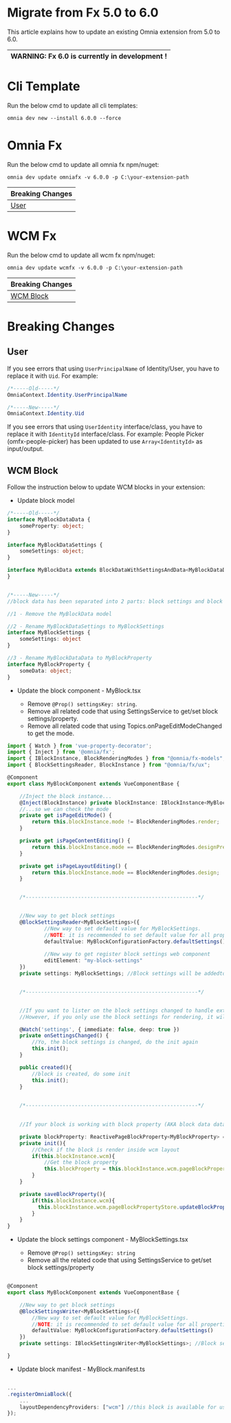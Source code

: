 # Migrate from Fx 5.0 to 6.0

This article explains how to update an existing Omnia extension from 5.0 to 6.0.

| WARNING: Fx 6.0 is currently in development ! |
| --- |

# Cli Template

Run the below cmd to update all cli templates:

```
omnia dev new --install 6.0.0 --force
```

# Omnia Fx 

Run the below cmd to update all omnia fx npm/nuget:

```
omnia dev update omniafx -v 6.0.0 -p C:\your-extension-path
```

| Breaking Changes |
| --- |
| [User](#user)|


# WCM Fx

Run the below cmd to update all wcm fx npm/nuget:

```
omnia dev update wcmfx -v 6.0.0 -p C:\your-extension-path
```

| Breaking Changes |
| --- |
| [WCM Block](#wcm-block)|


# Breaking Changes

## User

If you see errors that using `UserPrincipalName` of Identity/User, you have to replace it with `Uid`. For example:

```cs
/*-----Old-----*/
OmniaContext.Identity.UserPrincipalName

/*-----New-----*/
OmniaContext.Identity.Uid
```

If you see errors that using `UserIdentity` interface/class, you have to replace it with `IdentityId` interface/class. For example: People Picker (omfx-people-picker) has been updated to use `Array<IdentityId>` as input/output.

## WCM Block

Follow the instruction below to update WCM blocks in your extension:

- Update block model

```ts
/*-----Old-----*/
interface MyBlockDataData {
    someProperty: object;
}

interface MyBlockDataSettings {
    someSettings: object;
}

interface MyBlockData extends BlockDataWithSettingsAndData<MyBlockDataData, MyBlockDataSettings> {
}


/*-----New-----*/
//block data has been separated into 2 parts: block settings and block property.

//1 - Remove the MyBlockData model

//2 - Rename MyBlockDataSettings to MyBlockSettings
interface MyBlockSettings {
    someSettings: object
}

//3 - Rename MyBlockDataData to MyBlockProperty
interface MyBlockProperty {
    someData: object;
}

```

- Update the block component - MyBlock.tsx

    - Remove `@Prop() settingsKey: string`.
    - Remove all related code that using SettingsService to get/set block settings/property.
    - Remove all related code that using Topics.onPageEditModeChanged to get the mode.

```ts
import { Watch } from 'vue-property-decorator';
import { Inject } from '@omnia/fx';
import { IBlockInstance, BlockRenderingModes } from "@omnia/fx-models";
import { BlockSettingsReader, BlockInstance } from "@omnia/fx/ux";

@Component
export class MyBlockComponent extends VueComponentBase {

    //Inject the block instance...
    @Inject(BlockInstance) private blockInstance: IBlockInstance<MyBlockSettings>;
    //...so we can check the mode
    private get isPageEditMode() {
        return this.blockInstance.mode != BlockRenderingModes.render;
    }

    private get isPageContentEditing() {
        return this.blockInstance.mode == BlockRenderingModes.designPreview;
    }

    private get isPageLayoutEditing() {
        return this.blockInstance.mode == BlockRenderingModes.design;
    }


    /*--------------------------------------------------------*/


    //New way to get block settings
    @BlockSettingsReader<MyBlockSettings>({
            //New way to set default value for MyBlockSettings.
            //NOTE: it is recommended to set default value for all properties of MyBlockSettings. Otherwise you will lost reactivity on block settings and end up with using bad-$forceUpdate() everywhere.
            defaultValue: MyBlockConfigurationFactory.defaultSettings(),
            
            //New way to get register block settings web component
            editElement: "my-block-settings"
    })
    private settings: MyBlockSettings; //Block settings will be addedto this property before the block component is created. 


    /*--------------------------------------------------------*/


    //If you want to lister on the block settings changed to handle extra logic (e.g. re-query server base on the new settings). Then you can watch the block settings. 
    //However, if you only use the block settings for rendering, it will automatically trigger re-render after changing the value.

    @Watch('settings', { immediate: false, deep: true })
    private onSettingsChanged() {
        //Yo, the block settings is changed, do the init again 
        this.init();
    }

    public created(){
        //block is created, do some init
        this.init();
    }

    
    /*--------------------------------------------------------*/

    
    //If your block is working with block property (AKA block data data in 5.0). Follow the following code to know how to get/set the block property.

    private blockProperty: ReactivePageBlockProperty<MyBlockProperty> = null;
    private init(){
        //Check if the block is render inside wcm layout
        if(this.blockInstance.wcm){
            //Get the block property
            this.blockProperty = this.blockInstance.wcm.pageBlockPropertyStore.getBlockProperty(this.blockInstance, this.settings, MyBlockConfigurationFactory.defaultProperty())
        }
    }

    private saveBlockProperty(){
        if(this.blockInstance.wcm){
          this.blockInstance.wcm.pageBlockPropertyStore.updateBlockProperty(this.blockProperty);
        }
    }
}
```

- Update the block settings component - MyBlockSettings.tsx

    - Remove `@Prop() settingsKey: string`
    - Remove all the related code that using SettingsService to get/set block settings/property

```ts

@Component
export class MyBlockComponent extends VueComponentBase {

    //New way to get block settings
    @BlockSettingsWriter<MyBlockSettings>({
        //New way to set default value for MyBlockSettings.
        //NOTE: it is recommended to set default value for all properties of MyBlockSettings. Otherwise you will lost reactivity on block settings and end up with using bad-$forceUpdate() everywhere.
        defaultValue: MyBlockConfigurationFactory.defaultSettings()
    })
    private settings: IBlockSettingsWriter<MyBlockSettings>; //Block settings will be added to this property before the block component is created. 

}

```

- Update block manifest - MyBlock.manifest.ts

```ts

...
.registerOmniaBlock({
    ...
    layoutDependencyProviders: ["wcm"] //this block is available for using inside wcm layout
});

```